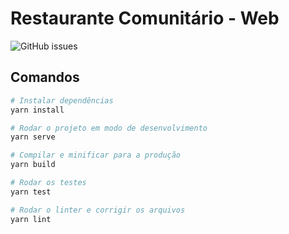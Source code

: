 # Restaurante Comunitário - Web

![GitHub issues](https://img.shields.io/github/issues/restaurante-popular-catolicasc/web)

## Comandos

```bash
# Instalar dependências
yarn install

# Rodar o projeto em modo de desenvolvimento
yarn serve

# Compilar e minificar para a produção
yarn build

# Rodar os testes
yarn test

# Rodar o linter e corrigir os arquivos
yarn lint

```

